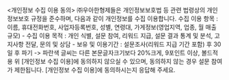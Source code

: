 <개인정보 수집 이용 동의>
㈜우아한형제들은 개인정보보호법 등 관련 법령상의 개인정보보호 규정을 준수하며, 다음과 같이 개인정보를 수집 이용합니다.
		수집 이용 항목 : 이름, 휴대전화번호, 사업자등록번호, 성별, 연령대, 가게정보(영업지역, 업종, 월 매출 규모)
		- 수집 이용 목적 : 개인 식별, 설문 참여, 리워드 지급, 설문 결과 통계 및 분석, 고지사항 전달, 문의 및 상담
		- 보유 및 이용기간 : 설문조사(리워드 지급 기간 포함) 후 30일 후 파기 -> 파란색 글씨는 다른 본문글자크기보다 20%크게, 9포인트 이상, 볼드적용
위 [개인정보 수집 이용]에 동의하지 않으실 수 있으며, 동의하지 않는 경우 설문 참여가 제한됩니다.
[개인정보 수집 이용]에 동의하시는지 응답해 주세요.